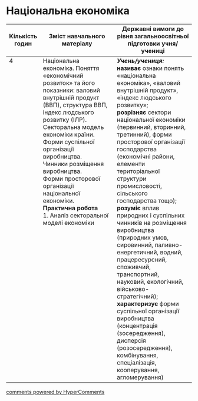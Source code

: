 <div id="hypercomments_widget" class="js-hypercomments-widget invisible"></div>

# Національна економіка

<table>
  <tr>
    <td width="10%" align="center"><b>Кількість годин</b></td>  
    <td width="45%" align="center"><b>Зміст навчального матеріалу</b></td>
    <td width="45%" align="center"><b>Державні вимоги до рівня загальноосвітньої підготовки учня/учениці</b></td>
  </tr>
<tbody>
  <tr>
<td width="10%" style="vertical-align:top !important;">4</td>
    <td width="45%" style="vertical-align:top !important;">
Національна економіка. Поняття «економічний розвиток» та його показники: валовий внутрішній продукт (ВВП), структура ВВП, індекс людського розвитку (ІЛР).<br>
Секторальна модель економіки країни.<br>
Форми суспільної організації виробництва.<br>
Чинники розміщення виробництва.<br>
Форми просторової організації національної економіки.<br>
<b>Практична робота</b><br>
1.	Аналіз секторальної моделі економіки<br>
</td>
    <td width="45%" style="vertical-align:top !important;">
<i><b>Учень/учениця:</b></i><br>
<b>називає</b> ознаки понять «національна економіка», «валовий внутрішній продукт»,  «індекс людського розвитку»;<br>
<b>розрізняє</b> сектори національної економіки (первинний, вторинний, третинний), форми просторової організації господарства (економічні райони, елементи територіальної структури промисловості, сільського господарства тощо);<br>
<b>розуміє</b> вплив природних і суспільних чинників на розміщення виробництва (природних умов, сировинний, паливно-енергетичний, водний, працересурсний, споживчий, транспортний, науковий, екологічний, військово-стратегічний);<br>
<b>характеризує</b> форми суспільної організації виробництва (концентрація (зосередження), дисперсія (розосередження), комбінування, спеціалізація, кооперування, агломерування)</td>
  </tr>
</tbody>
</table>

<div class="js-hypercomments-container">
<a href="http://hypercomments.com" class="hc-link" title="comments widget">comments powered by HyperComments</a>
</div>